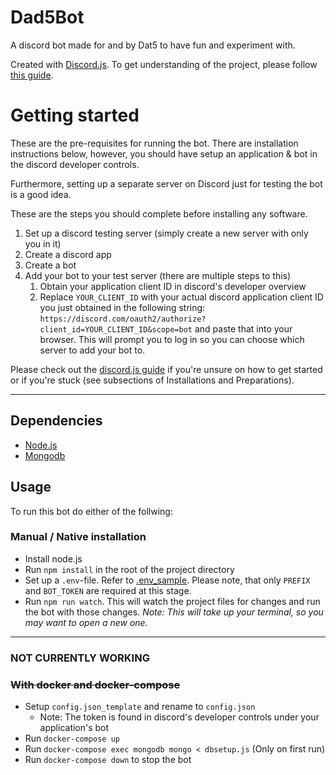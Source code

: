 # Dad5Bot 
A discord bot made for and by Dat5 to have fun and experiment with.

Created with [Discord.js](https://discord.js.org/#/).
To get understanding of the project, please follow [this guide](https://discordjs.guide/).

# Getting started
These are the pre-requisites for running the bot. There are installation instructions below, however, you should have setup an application & bot in the discord developer controls.

Furthermore, setting up a separate server on Discord just for testing the bot is a good idea.

These are the steps you should complete before installing any software.
1. Set up a discord testing server (simply create a new server with only you in it)
2. Create a discord app
3. Create a bot
4. Add your bot to your test server (there are multiple steps to this)
    1. Obtain your application client ID in discord's developer overview
    2. Replace `YOUR_CLIENT_ID` with your actual discord application client ID you just obtained in the following string:
    `https://discord.com/oauth2/authorize?client_id=YOUR_CLIENT_ID&scope=bot`
    and paste that into your browser. This will prompt you to log in so you can choose which server to add your bot to.

Please check out the [discord.js guide](https://discordjs.guide) if you're unsure on how to get started or if you're stuck (see subsections of Installations and Preparations).

----

## Dependencies
- [Node.js](https://nodejs.org/)
- [Mongodb](https://www.mongodb.com)

## Usage
To run this bot do either of the follwing:

### Manual / Native installation
- Install node.js
- Run `npm install` in the root of the project directory
- Set up a `.env`-file. Refer to [.env_sample](.env_sample). Please note, that only `PREFIX` and `BOT_TOKEN` are required at this stage.
- Run `npm run watch`. This will watch the project files for changes and run the bot with those changes. *Note: This will take up your terminal, so you may want to open a new one.*

---

### NOT CURRENTLY WORKING
### ~~With docker and docker-compose~~
- Setup `config.json_template` and rename to `config.json`
    - Note: The token is found in discord's developer controls under your application's bot
- Run `docker-compose up`
- Run `docker-compose exec mongodb mongo < dbsetup.js` (Only on first run)
- Run `docker-compose down` to stop the bot